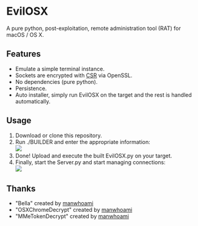 # EvilOSX
A pure python, post-exploitation, remote administration tool (RAT) for macOS / OS X.

## Features
* Emulate a simple terminal instance.
* Sockets are encrypted with [CSR](https://en.wikipedia.org/wiki/Certificate_signing_request#Procedure) via OpenSSL.
* No dependencies (pure python).
* Persistence.
* Auto installer, simply run EvilOSX on the target and the rest is handled automatically.

## Usage
1. Download or clone this repository.
2. Run ./BUILDER and enter the appropriate information: <br/>
   ![](http://i.imgur.com/QOVtbVo.png)
3. Done! Upload and execute the built EvilOSX.py on your target.
4. Finally, start the Server.py and start managing connections: <br/>
   ![](http://i.imgur.com/lPsRN4w.png)
   
## Thanks
* "Bella" created by [manwhoami](https://github.com/manwhoami)
* "OSXChromeDecrypt" created by [manwhoami](https://github.com/manwhoami/OSXChromeDecrypt)
* "MMeTokenDecrypt" created by [manwhoami](https://github.com/manwhoami/MMeTokenDecrypt)